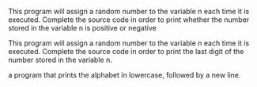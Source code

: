 This program will assign a random number to the variable n each time it is executed. Complete the source code in order to print whether the number stored in the variable n is positive or negative

This program will assign a random number to the variable n each time it is executed. Complete the source code in order to print the last digit of the number stored in the variable n.

a program that prints the alphabet in lowercase, followed by a new line.


